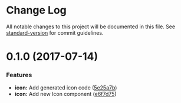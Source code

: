 # Change Log

All notable changes to this project will be documented in this file.
See [standard-version](https://github.com/conventional-changelog/standard-version) for commit guidelines.

<a name="0.1.0"></a>
# 0.1.0 (2017-07-14)


### Features

* **icon:** Add generated icon code ([5e25a7b](https://github.com/mineral-ui/mineral-ui/commit/5e25a7b))
* **icon:** Add new Icon component ([e6f7d75](https://github.com/mineral-ui/mineral-ui/commit/e6f7d75))
